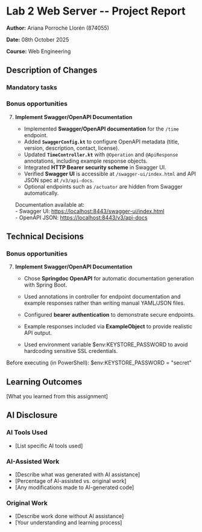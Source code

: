# Lab 2 Web Server -- Project Report
**Author:** Ariana Porroche Llorén (874055)

**Date:** 08th October 2025

**Course:** Web Engineering


## Description of Changes
### Mandatory tasks

### Bonus opportunities
7. **Implement Swagger/OpenAPI Documentation**
    - Implemented **Swagger/OpenAPI documentation** for the `/time` endpoint.  
    - Added **`SwaggerConfig.kt`** to configure OpenAPI metadata (title, version, description, contact, license).  
    - Updated **`TimeController.kt`** with `@Operation` and `@ApiResponse` annotations, including example response objects.  
    - Integrated **HTTP Bearer security scheme** in Swagger UI.  
    - Verified **Swagger UI** is accessible at `/swagger-ui/index.html` and API JSON spec at `/v3/api-docs`.  
    - Optional endpoints such as `/actuator` are hidden from Swagger automatically.  

    Documentation available at:  
        - Swagger UI: [https://localhost:8443/swagger-ui/index.html](https://localhost:8443/swagger-ui/index.html)  
        - OpenAPI JSON: [https://localhost:8443/v3/api-docs](https://localhost:8443/v3/api-docs)


## Technical Decisions


### Bonus opportunities
7. **Implement Swagger/OpenAPI Documentation**
    - Chose **Springdoc OpenAPI** for automatic documentation generation with Spring Boot.
    - Used annotations in controller for endpoint documentation and example responses rather than writing manual YAML/JSON files.
    - Configured **bearer authentication** to demonstrate secure endpoints.
    - Example responses included via **ExampleObject** to provide realistic API output.





    - Used environment variable $env:KEYSTORE_PASSWORD to avoid hardcoding sensitive SSL credentials.

Before executing (in PowerShell):
$env:KEYSTORE_PASSWORD = "secret"

## Learning Outcomes
[What you learned from this assignment]

## AI Disclosure
### AI Tools Used
- [List specific AI tools used]

### AI-Assisted Work
- [Describe what was generated with AI assistance]
- [Percentage of AI-assisted vs. original work]
- [Any modifications made to AI-generated code]

### Original Work
- [Describe work done without AI assistance]
- [Your understanding and learning process]
